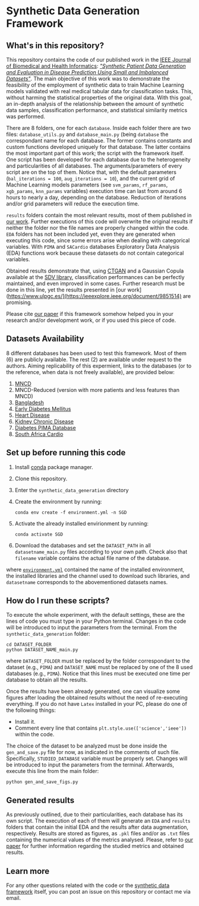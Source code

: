 # Synthetic Data Generation Framework

## What's in this repository?

This repository contains the code of our published work in the [IEEE Journal of Biomedical and Health Informatics](https://www.embs.org/jbhi/): [*"Synthetic Patient Data Generation and 
Evaluation in Disease Prediction Using Small and Imbalanced Datasets"*](https://ieeexplore.ieee.org/document/9851514). The main objective of this work was to demonstrate the feasibility of the employment of synthetic data to train Machine Learning models validated with real medical tabular data for classification tasks. This, without harming the statistical properties of the original data. With this goal, an in-depth analysis of the relationship between the amount of synthetic data samples, classification performance, and statistical similarity metrics was performed. 

There are 8 folders, one for each `database`. Inside each folder there are two files: `database_utils.py` and `database_main.py` (being `database` the correspondant name for each database. The former contains constants and custom functions developed uniquely for that database. The latter contains the most important part of this work; the script with the framework itself. One script has been developed for each database due to the heterogeneity and particularities of all databases. The arguments/parameters of every script are on the top of them. Notice that, with the default parameters (`bal_iterations = 100`, `aug_iterations = 10`), and the current grid of Machine Learning models parameters (see `svm_params`, `rf_params`, `xgb_params`, `knn_params` variables) execution time can last from around 6 hours to nearly a day, depending on the database. Reduction of iterations and/or grid parameters will reduce the execution time.

`results` folders contain the most relevant results, most of them published in [our work](https://www.ulpgc.es/). Further executions of this code will overwrite the original results if neither the folder nor the file names are properly changed within the code. `EDA` folders has not been included yet, even they are generated when executing this code, since some errors arise when dealing with categorical variables. With `PIMA` and `SACardio` databases Exploratory Data Analysis (EDA) functions work because these datasets do not contain categorical variables. 

Obtained results demonstrate that, using [CTGAN](https://arxiv.org/abs/1907.00503) and a Gaussian Copula available at the [SDV library](https://sdv.dev/SDV/), classification performances can be perfectly maintained, and even improved in some cases. Further research must be done in this line, yet the results presented in [our work](https://www.ulpgc.es/](https://ieeexplore.ieee.org/document/9851514) are promising. 

Please cite [our paper](https://ieeexplore.ieee.org/document/9851514) if this framework somehow helped you in your research and/or development work, or if you used this piece of code. 

## Datasets Availability 

8 different databases has been used to test this framework. Most of them (6) are publicly available. The rest (2) are available under request to the authors. Aiming replicability of this expermient, links to the databases (or to the reference, when data is not freely available), are provided below: 

1) [MNCD](https://pubmed.ncbi.nlm.nih.gov/33361594/)
2) MNCD-Reduced (version with more patients and less features than MNCD)
3) [Bangladesh](https://www.kaggle.com/datasets/sabbir1996/dataset-of-diabetes-type1)
4) [Early Diabetes Mellitus](https://www.kaggle.com/datasets/ishandutta/early-stage-diabetes-risk-prediction-dataset) 
5) [Heart Disease](https://www.kaggle.com/datasets/cherngs/heart-disease-cleveland-uci)
6) [Kidney Chronic Disease](https://archive.ics.uci.edu/ml/datasets/chronic_kidney_disease)
7) [Diabetes PIMA Database](https://www.kaggle.com/datasets/uciml/pima-indians-diabetes-database)
8) [South Africa Cardio](https://www.kaggle.com/datasets/yassinehamdaoui1/cardiovascular-disease)

## Set up before running this code
1. Install [conda](https://docs.conda.io/en/latest/) package manager.
2. Clone this repository.
3. Enter the `synthetic_data_generation` directory 
4. Create the environment by running:

    ```
    conda env create -f environment.yml -n SGD
    ```
   
 5. Activate the already installed envirionment by running: 

    ```
    conda activate SGD
    ```
 6. Download the databases and set the `DATASET_PATH` in all `datasetname_main.py` files according to your own path. Check also that `filename` variable      contains the actual file name of the database.  

where [`environment.yml`](environment.yml) contained the name of the installed environment, the installed libraries and the channel used to download such libraries, and `datasetname` corresponds to the abovementioned datasets names. 

## How do I run these scripts?

To execute the whole experiment, with the default settings, these are the lines of code you must type in your Python terminal. Changes in the code will be introduced to input the parameters from the terminal. From the `synthetic_data_generation` folder: 
    
    cd DATASET_FOLDER
    python DATASET_NAME_main.py
 
where `DATASET_FOLDER` must be replaced by the folder correspondant to the dataset (e.g., `PIMA`) and `DATASET_NAME` must be replaced by one of the 8 used databases (e.g., `PIMA`). Notice that this lines must be executed one time per database to obtain all the results.  

Once the results have been already generated, one can visualize some figures after loading the obtained results without the need of re-executing everything. If you do not have `Latex` installed in your PC, please do one of the following things: 
    
- Install it. 
- Comment every line that contains  `plt.style.use(['science','ieee'])`  within the code. 

The choice of the dataset to be analyzed must be done inside the `gen_and_save.py` file for now, as indicated in the comments of such file. Specifically, `STUDIED_DATABASE` variable must be properly set. Changes will be introduced to input the parameters from the terminal. Afterwards, execute this line from the main folder:
 
    python gen_and_save_figs.py
  
## Generated results

As previously outlined, due to their particularities, each database has its own script. The execution of each of them will generate an `EDA` and `results` folders that contain the initial EDA and the results after data augmentation, respectively. Results are stored as figures, as `.pkl` files and/or as `.txt` files containing the numerical values of the metrics analysed. Please, refer to [our paper](https://ieeexplore.ieee.org/document/9851514) for further information regarding the studied metrics and obtained results. 

## Learn more 

For any other questions related with the code or the [synthetic data framework](https://ieeexplore.ieee.org/document/9851514) itself, you can post an issue on this repository or contact me via email.


